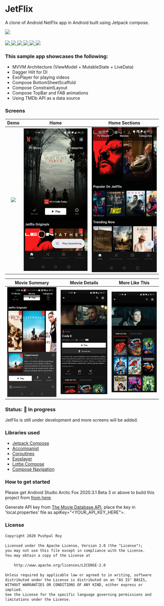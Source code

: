# JetFlix

A clone of Android NetFlix app in Android built using Jetpack compose.

<div align="left">
    <a href = "https://developer.android.com/jetpack/androidx/versions/all-channel#may_5_2021">
        <img src = "https://img.shields.io/badge/Jetpack%20Compose-1.0.0%20beta08-brightgreen" />
    </a>
</div>
<br>
<div align="left">
    <a href = "https://github.com/pushpalroy/jetflix/network/">
        <img src = "https://img.shields.io/github/forks/pushpalroy/jetflix" />
    </a>
    <a href = "https://github.com/pushpalroy/jetflix/stargazers">
        <img src = "https://img.shields.io/github/stars/pushpalroy/jetflix" />
    </a>
    <a href = "https://github.com/pushpalroy/jetflix/issues">
        <img src = "https://img.shields.io/github/issues/pushpalroy/jetflix" />
    </a>  
    <a href = "https://ggithub.com/pushpalroy/jetflix/blob/master/LICENSE">
        <img src = "https://img.shields.io/github/license/pushpalroy/jetflix" />
    </a>
    <a href="">
        <img src="https://img.shields.io/badge/PRs-welcome-brightgreen.svg"/>
    </a>
    <a href = "https://twitter.com/pushpalroy">
        <img src = "https://img.shields.io/twitter/url?label=follow&style=social&url=https%3A%2F%2Ftwitter.com%2Fpushpalroy" />
    </a>
</div>

### This sample app showcases the following:

* MVVM Architecture (ViewModel + MutableState + LiveData)
* Dagger Hilt for DI
* ExoPlayer for playing videos
* Compose BottomSheetScaffold
* Compose ConstraintLayout
* Compose TopBar and FAB animations
* Using TMDb API as a data source

### Screens
Demo             |  Home | Home Sections
:-------------------------:|:-------------------------: | :-------------------------: 
<img src="screenshots/screen_record.gif" width=240 />  |  <img src="screenshots/screen1.png" width=240 /> | <img src="screenshots/screen2.png" width=240 />

Movie Summary             |  Movie Details | More Like This
:-------------------------:|:-------------------------: | :-------------------------: 
<img src="screenshots/screen5.png" width=240 />  |  <img src="screenshots/screen3.png" width=240 /> | <img src="screenshots/screen4.png" width=240 />

### Status: 🚧 In progress
<p>JetFlix is still under development and more screens will be added.</p>

### Libraries used

* [Jetpack Compose]
* [Accompanist]
* [Coroutines]
* [Exoplayer]
* [Lottie Compose]
* [Compose Navigation]

[Jetpack Compose]: https://developer.android.com/jetpack/compose
[Accompanist]: https://github.com/chrisbanes/accompanist
[Coroutines]: https://developer.android.com/kotlin/coroutines
[ExoPlayer]: https://github.com/google/ExoPlayer
[Lottie Compose]: https://github.com/airbnb/lottie
[Compose Navigation]: https://developer.android.com/jetpack/compose/navigation

### How to get started
Please get Android Studio Arctic Fox 2020.3.1 Beta 3 or above to build this project
from [from here](https://developer.android.com/studio/preview/).

Generate API key from [The Movie Database API](https://developers.themoviedb.org/3), place the key in 'local.properties' file as apiKey="<YOUR_API_KEY_HERE">.

### License
```
Copyright 2020 Pushpal Roy

Licensed under the Apache License, Version 2.0 (the "License");
you may not use this file except in compliance with the License.
You may obtain a copy of the License at

    http://www.apache.org/licenses/LICENSE-2.0

Unless required by applicable law or agreed to in writing, software
distributed under the License is distributed on an "AS IS" BASIS,
WITHOUT WARRANTIES OR CONDITIONS OF ANY KIND, either express or implied.
See the License for the specific language governing permissions and
limitations under the License.
```
